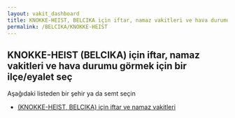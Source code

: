 ```yaml
---
layout: vakit_dashboard
title: KNOKKE-HEIST, BELCIKA için iftar, namaz vakitleri ve hava durumu - ilçe/eyalet seç
permalink: /BELCIKA/KNOKKE-HEIST
---
```


## KNOKKE-HEIST (BELCIKA) için iftar, namaz vakitleri ve hava durumu  görmek için bir ilçe/eyalet seç

Aşağıdaki listeden bir şehir ya da semt seçin

* [ (KNOKKE-HEIST, BELCIKA) için iftar ve namaz vakitleri](/BELCIKA/KNOKKE-HEIST/)

<script type="text/javascript">
  var GLOBAL_COUNTRY = 'BELCIKA';
  var GLOBAL_CITY = 'KNOKKE-HEIST';
  var GLOBAL_STATE = 'KNOKKE-HEIST';
</script>
